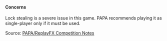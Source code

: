 #### Concerns
            
Lock stealing is a severe issue in this game. PAPA recommends playing it as single-player only if it must be used.

Source: [PAPA/ReplayFX Competition Notes](https://replayfoundation.org/papa/learning-center/director-guide/game-notes/#GameNotes)
